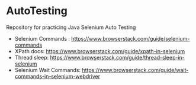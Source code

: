 # AutoTesting
 Repository for practicing Java Selenium Auto Testing
 + Selenium Commands : https://www.browserstack.com/guide/selenium-commands
 + XPath docs: https://www.browserstack.com/guide/xpath-in-selenium
 + Thread sleep: https://www.browserstack.com/guide/thread-sleep-in-selenium
 + Selenium Wait Commands: https://www.browserstack.com/guide/wait-commands-in-selenium-webdriver 

